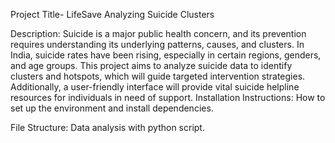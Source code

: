 Project Title- LifeSave Analyzing Suicide Clusters

Description: Suicide is a major public health concern, and its prevention requires understanding its underlying patterns, causes, and clusters. In India, suicide rates have been rising, 
especially in certain regions, genders, and age groups. This project aims to analyze suicide data to identify clusters and hotspots, which will guide targeted intervention strategies. 
Additionally, a user-friendly interface will provide vital suicide helpline resources for individuals in need of support.
Installation Instructions: How to set up the environment and install dependencies.

File Structure: Data analysis with python script.

